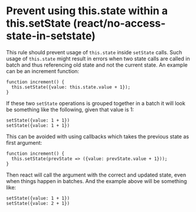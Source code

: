 # Prevent using this.state within a this.setState (react/no-access-state-in-setstate)

This rule should prevent usage of `this.state` inside `setState` calls.
Such usage of `this.state` might result in errors when two state calls are
called in batch and thus referencing old state and not the current
state. An example can be an increment function:

```
function increment() {
  this.setState({value: this.state.value + 1});
}
```

If these two `setState` operations is grouped together in a batch it will
look be something like the following, given that value is 1:

```
setState({value: 1 + 1})
setState({value: 1 + 1})
```

This can be avoided with using callbacks which takes the previous state
as first argument:

```
function increment() {
  this.setState(prevState => ({value: prevState.value + 1}));
}
```

Then react will call the argument with the correct and updated  state,
even when things happen in batches. And the example above will be
something like:


```
setState({value: 1 + 1})
setState({value: 2 + 1})
```
